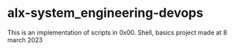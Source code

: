 # alx-system_engineering-devops
This is an implementation of scripts in 0x00. Shell, basics project made at 8 march 2023
